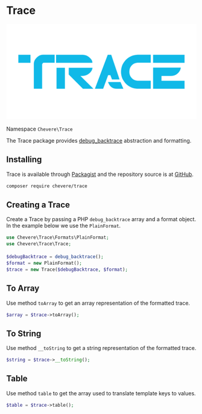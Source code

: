 # Trace

![Trace](../src/packages/trace/trace-logo.svg)

Namespace `Chevere\Trace`

The Trace package provides [debug_backtrace](https://www.php.net/debug-backtrace) abstraction and formatting.

## Installing

Trace is available through [Packagist](https://packagist.org/packages/chevere/trace) and the repository source is at [GitHub](https://github.com/chevere/trace).

```sh
composer require chevere/trace
```

## Creating a Trace

Create a Trace by passing a PHP `debug_backtrace` array and a format object. In the example below we use the `PlainFormat`.

```php
use Chevere\Trace\Formats\PlainFormat;
use Chevere\Trace\Trace;

$debugBacktrace = debug_backtrace();
$format = new PlainFormat();
$trace = new Trace($debugBacktrace, $format);
```

## To Array

Use method `toArray` to get an array representation of the formatted trace.

```php
$array = $trace->toArray();
```

## To String

Use method `__toString` to get a string representation of the formatted trace.

```php
$string = $trace->__toString();
```

## Table

Use method `table` to get the array used to translate template keys to values.

```php
$table = $trace->table();
```
